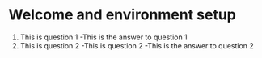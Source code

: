 # Welcome and environment setup

1. This is question 1
-This is the answer to question 1 
2. This is question 2
-This is question 2
-This is the answer to question 2